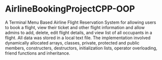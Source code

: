 # AirlineBookingProjectCPP-OOP
A Terminal Menu Based Airline Flight Reservation System for allowing users to book a flight, view their ticket and other flight information and allow admins to add, delete, edit flight details, and view list of all occupants in a flight. All data was stored in a local text file. The implementation involved dynamically allocated arrays, classes, private, protected and public members, constructers, destructors, initialization lists, operator overloading, friend functions and inheritance. 
